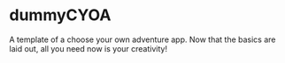 # dummyCYOA
A template of a choose your own adventure app. Now that the basics are laid out, all you need now is your creativity!
